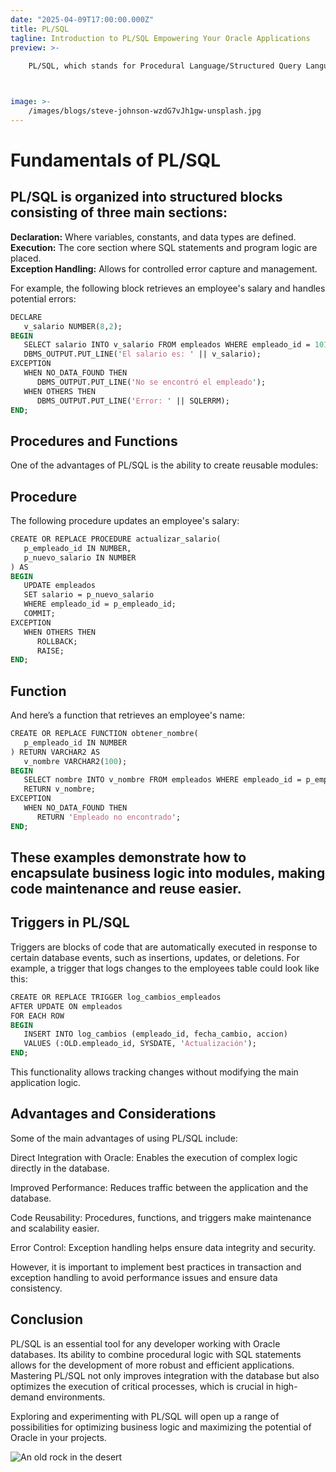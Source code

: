 ```yaml
---
date: "2025-04-09T17:00:00.000Z"
title: PL/SQL
tagline: Introduction to PL/SQL Empowering Your Oracle Applications
preview: >-
    
    PL/SQL, which stands for Procedural Language/Structured Query Language, is a procedural programming language developed by Oracle. It extends the capabilities of traditional SQL by integrating procedural logic directly into the database, making it easier to create complex programs, stored procedures, functions, and triggers.



image: >-
    /images/blogs/steve-johnson-wzdG7vJh1gw-unsplash.jpg
---
```

# Fundamentals of PL/SQL
## PL/SQL is organized into structured blocks consisting of three main sections:

**Declaration:** Where variables, constants, and data types are defined.  
**Execution:** The core section where SQL statements and program logic are placed.  
**Exception Handling:** Allows for controlled error capture and management.  

For example, the following block retrieves an employee's salary and handles potential errors:



```pl
DECLARE
   v_salario NUMBER(8,2);
BEGIN
   SELECT salario INTO v_salario FROM empleados WHERE empleado_id = 101;
   DBMS_OUTPUT.PUT_LINE('El salario es: ' || v_salario);
EXCEPTION
   WHEN NO_DATA_FOUND THEN
      DBMS_OUTPUT.PUT_LINE('No se encontró el empleado');
   WHEN OTHERS THEN
      DBMS_OUTPUT.PUT_LINE('Error: ' || SQLERRM);
END;
```
## Procedures and Functions
One of the advantages of PL/SQL is the ability to create reusable modules:


## Procedure
The following procedure updates an employee's salary:


```pl
CREATE OR REPLACE PROCEDURE actualizar_salario(
   p_empleado_id IN NUMBER,
   p_nuevo_salario IN NUMBER
) AS
BEGIN
   UPDATE empleados
   SET salario = p_nuevo_salario
   WHERE empleado_id = p_empleado_id;
   COMMIT;
EXCEPTION
   WHEN OTHERS THEN
      ROLLBACK;
      RAISE;
END;
```
## Function
And here’s a function that retrieves an employee's name:

```pl
CREATE OR REPLACE FUNCTION obtener_nombre(
   p_empleado_id IN NUMBER
) RETURN VARCHAR2 AS
   v_nombre VARCHAR2(100);
BEGIN
   SELECT nombre INTO v_nombre FROM empleados WHERE empleado_id = p_empleado_id;
   RETURN v_nombre;
EXCEPTION
   WHEN NO_DATA_FOUND THEN
      RETURN 'Empleado no encontrado';
END;
```
## These examples demonstrate how to encapsulate business logic into modules, making code maintenance and reuse easier.



## Triggers in PL/SQL
Triggers are blocks of code that are automatically executed in response to certain database events, such as insertions, updates, or deletions. For example, a trigger that logs changes to the employees table could look like this:

```pl
CREATE OR REPLACE TRIGGER log_cambios_empleados
AFTER UPDATE ON empleados
FOR EACH ROW
BEGIN
   INSERT INTO log_cambios (empleado_id, fecha_cambio, accion)
   VALUES (:OLD.empleado_id, SYSDATE, 'Actualización');
END;
```
This functionality allows tracking changes without modifying the main application logic.

## Advantages and Considerations
Some of the main advantages of using PL/SQL include:

Direct Integration with Oracle: Enables the execution of complex logic directly in the database.

Improved Performance: Reduces traffic between the application and the database.

Code Reusability: Procedures, functions, and triggers make maintenance and scalability easier.

Error Control: Exception handling helps ensure data integrity and security.

However, it is important to implement best practices in transaction and exception handling to avoid performance issues and ensure data consistency.

## Conclusion
PL/SQL is an essential tool for any developer working with Oracle databases. Its ability to combine procedural logic with SQL statements allows for the development of more robust and efficient applications. Mastering PL/SQL not only improves integration with the database but also optimizes the execution of critical processes, which is crucial in high-demand environments.

Exploring and experimenting with PL/SQL will open up a range of possibilities for optimizing business logic and maximizing the potential of Oracle in your projects.


![An old rock in the desert](/images/blogs/SQL.jpg)












